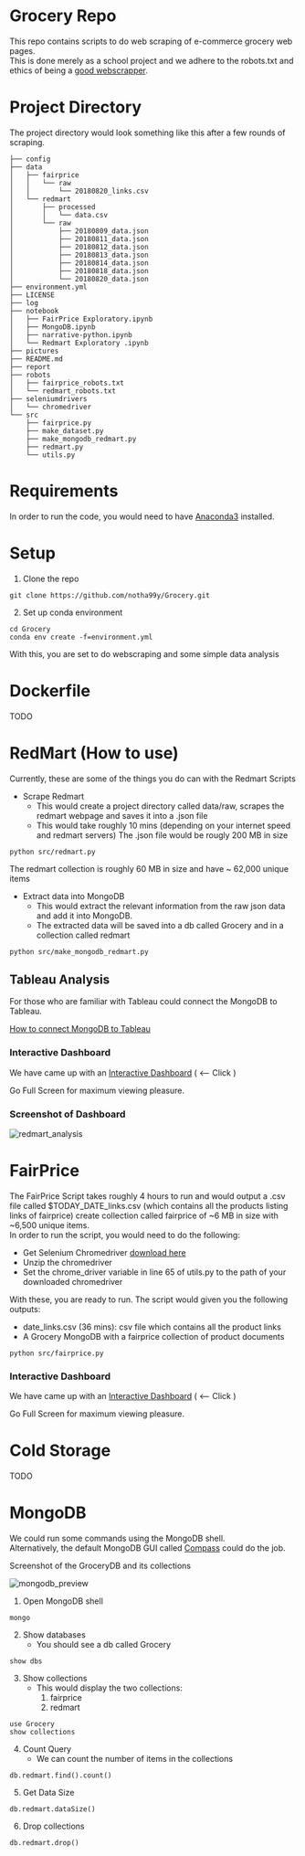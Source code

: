# Grocery Repo
This repo contains scripts to do web scraping of e-commerce grocery web pages. <br>
This is done merely as a school project and we adhere to the robots.txt and ethics of being a [good webscrapper](https://towardsdatascience.com/ethics-in-web-scraping-b96b18136f01). <br>

# Project Directory
The project directory would look something like this after a few rounds of scraping.

```
├── config
├── data
│   ├── fairprice
│   │   └── raw
│   │       └── 20180820_links.csv
│   └── redmart
│       ├── processed
│       │   └── data.csv
│       └── raw
│           ├── 20180809_data.json
│           ├── 20180811_data.json
│           ├── 20180812_data.json
│           ├── 20180813_data.json
│           ├── 20180814_data.json
│           ├── 20180818_data.json
│           └── 20180820_data.json
├── environment.yml
├── LICENSE
├── log
├── notebook
│   ├── FairPrice Exploratory.ipynb
│   ├── MongoDB.ipynb
│   ├── narrative-python.ipynb
│   └── Redmart Exploratory .ipynb
├── pictures
├── README.md
├── report
├── robots
│   ├── fairprice_robots.txt
│   └── redmart_robots.txt
├── seleniumdrivers
│   └── chromedriver
└── src
    ├── fairprice.py
    ├── make_dataset.py
    ├── make_mongodb_redmart.py
    ├── redmart.py
    └── utils.py

```

# Requirements
In order to run the code, you would need to have [Anaconda3](https://www.anaconda.com/download/) installed. 

# Setup
1. Clone the repo
```
git clone https://github.com/notha99y/Grocery.git
```
2. Set up conda environment
```
cd Grocery
conda env create -f=environment.yml
```

With this, you are set to do webscraping and some simple data analysis

# Dockerfile
TODO

# RedMart (How to use)
Currently, these are some of the things you do can with the Redmart Scripts

- Scrape Redmart 
    - This would create a project directory called data/raw, scrapes the redmart webpage and saves it into a .json file
    - This would take roughly 10 mins (depending on your internet speed and redmart servers) The .json file would be rougly 200 MB in size
```
python src/redmart.py
```
The redmart collection is roughly 60 MB in size and have ~ 62,000 unique items
- Extract data into MongoDB
    - This would extract the relevant information from the raw json data and add it into MongoDB. 
    - The extracted data will be saved into a db called Grocery and in a collection called redmart
```
python src/make_mongodb_redmart.py
```
## Tableau Analysis
For those who are familiar with Tableau could connect the MongoDB to Tableau. <br>

[How to connect MongoDB to Tableau](https://www.mongodb.com/tableau)

### Interactive Dashboard
We have came up with an 
[Interactive Dashboard](https://tinyurl.com/redmart-MILE) ( <-- Click )

Go Full Screen for maximum viewing pleasure.

### Screenshot of Dashboard
![redmart_analysis](pictures/redmart_dashboard.jpg)


# FairPrice
The FairPrice Script takes roughly 4 hours to run and would output a .csv file called $TODAY_DATE_links.csv (which contains all the products listing links of fairprice) create collection called fairprice of ~6 MB in size with ~6,500 unique items. <br>
In order to run the script, you would need to do the following:
- Get Selenium Chromedriver [download here](https://chromedriver.storage.googleapis.com/index.html?path=2.41/)
- Unzip the chromedriver
- Set the chrome_driver variable in line 65 of utils.py to the path of your downloaded chromedriver

With these, you are ready to run. The script would given you the following outputs:
- date_links.csv (36 mins): csv file which contains all the product links 
- A Grocery MongoDB with a fairprice collection of product documents

```
python src/fairprice.py
```

### Interactive Dashboard
We have came up with an 
[Interactive Dashboard](https://tinyurl.com/ntuc-MILE) ( <-- Click )

Go Full Screen for maximum viewing pleasure.

# Cold Storage
TODO

# MongoDB
We could run some commands using the MongoDB shell. <br> Alternatively, the default MongoDB GUI called [Compass](https://www.mongodb.com/download-center?jmp=hero#compass) could do the job.  

Screenshot of the GroceryDB and its collections

![mongodb_preview](pictures/mongodb_screenshot.png)

1. Open MongoDB shell
```
mongo
```
2. Show databases
    - You should see a db called Grocery
```
show dbs
```

3. Show collections
    - This would display the two collections:
        1. fairprice
        2. redmart
```
use Grocery
show collections
```

4. Count Query
    - We can count the number of items in the collections
```
db.redmart.find().count()
```

5. Get Data Size
```
db.redmart.dataSize()
```

6. Drop collections
```
db.redmart.drop()
```